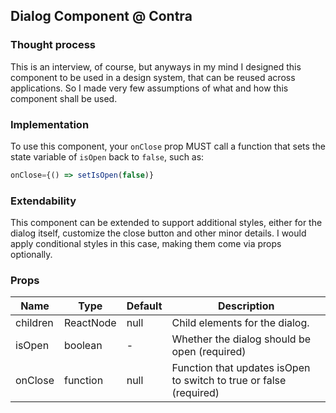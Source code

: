 ## Dialog Component @ Contra

### Thought process
This is an interview, of course, but anyways in my mind I designed this component to be used in a design system, that can be reused across applications. So I made very few assumptions of what and how this component shall be used.

### Implementation
To use this component, your `onClose` prop MUST call a function that sets the state variable of `isOpen` back to `false`, such as:

```jsx
onClose={() => setIsOpen(false)}
```

### Extendability
This component can be extended to support additional styles, either for the dialog itself, customize the close button and other minor details. I would apply conditional styles in this case, making them come via props optionally.


### Props

| Name     | Type                | Default | Description                                                                                                                      |
|----------|---------------------|---------|----------------------------------------------------------------------------------------------------------------------------------|
| children | ReactNode           | null    | Child elements for the dialog.                                                                                                   |
| isOpen   | boolean             | -       | Whether the dialog should be open (required)                                                                                     |
| onClose  | function            | null    | Function that updates isOpen to switch to true or false (required)                                                               |
